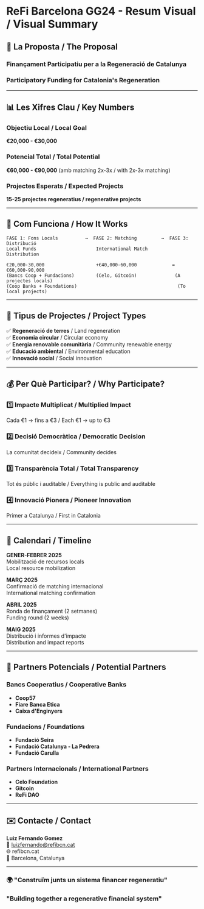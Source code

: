 # ReFi Barcelona GG24 - Resum Visual / Visual Summary

## 🌱 La Proposta / The Proposal

### Finançament Participatiu per a la Regeneració de Catalunya
### Participatory Funding for Catalonia's Regeneration

---

## 📊 Les Xifres Clau / Key Numbers

### Objectiu Local / Local Goal
**€20,000 - €30,000**

### Potencial Total / Total Potential
**€60,000 - €90,000**
(amb matching 2x-3x / with 2x-3x matching)

### Projectes Esperats / Expected Projects
**15-25 projectes regeneratius / regenerative projects**

---

## 🔄 Com Funciona / How It Works

```
FASE 1: Fons Locals          →  FASE 2: Matching         →  FASE 3: Distribució
Local Funds                      International Match         Distribution

€20,000-30,000                   +€40,000-60,000             = €60,000-90,000
(Bancs Coop + Fundacions)        (Celo, Gitcoin)              (A projectes locals)
(Coop Banks + Foundations)                                     (To local projects)
```

---

## 🎯 Tipus de Projectes / Project Types

✅ **Regeneració de terres** / Land regeneration  
✅ **Economia circular** / Circular economy  
✅ **Energia renovable comunitària** / Community renewable energy  
✅ **Educació ambiental** / Environmental education  
✅ **Innovació social** / Social innovation  

---

## 💰 Per Què Participar? / Why Participate?

### 1️⃣ **Impacte Multiplicat** / Multiplied Impact
Cada €1 → fins a €3 / Each €1 → up to €3

### 2️⃣ **Decisió Democràtica** / Democratic Decision
La comunitat decideix / Community decides

### 3️⃣ **Transparència Total** / Total Transparency
Tot és públic i auditable / Everything is public and auditable

### 4️⃣ **Innovació Pionera** / Pioneer Innovation
Primer a Catalunya / First in Catalonia

---

## 📅 Calendari / Timeline

**GENER-FEBRER 2025**  
Mobilització de recursos locals  
Local resource mobilization

**MARÇ 2025**  
Confirmació de matching internacional  
International matching confirmation

**ABRIL 2025**  
Ronda de finançament (2 setmanes)  
Funding round (2 weeks)

**MAIG 2025**  
Distribució i informes d'impacte  
Distribution and impact reports

---

## 🤝 Partners Potencials / Potential Partners

### Bancs Cooperatius / Cooperative Banks
- **Coop57**
- **Fiare Banca Etica**
- **Caixa d'Enginyers**

### Fundacions / Foundations
- **Fundació Seira**
- **Fundació Catalunya - La Pedrera**
- **Fundació Carulla**

### Partners Internacionals / International Partners
- **Celo Foundation**
- **Gitcoin**
- **ReFi DAO**

---

## ✉️ Contacte / Contact

**Luiz Fernando Gomez**  
📧 luizfernando@refibcn.cat  
🌐 refibcn.cat  
📍 Barcelona, Catalunya

---

### 🌍 "Construïm junts un sistema financer regeneratiu"
### "Building together a regenerative financial system" 